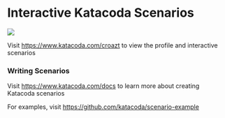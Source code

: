 # Interactive Katacoda Scenarios

[![](http://shields.katacoda.com/katacoda/croazt/count.svg)](https://www.katacoda.com/croazt "Get your profile on Katacoda.com")

Visit https://www.katacoda.com/croazt to view the profile and interactive scenarios

### Writing Scenarios
Visit https://www.katacoda.com/docs to learn more about creating Katacoda scenarios

For examples, visit https://github.com/katacoda/scenario-example
